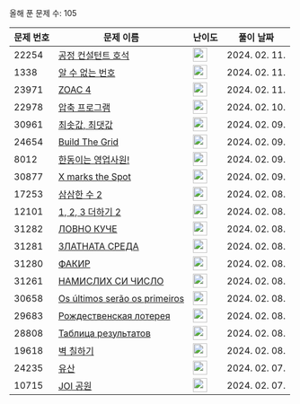 올해 푼 문제 수: 105

| 문제 번호 | 문제 이름 | 난이도 | 풀이 날짜 |
| --- | --- | --- | --- |
| 22254 | [공정 컨설턴트 호석](https://www.acmicpc.net/problem/22254) | <img height="25px" width="25px=" src="https://static.solved.ac/tier_small/13.svg"/> | 2024. 02. 11.  |
| 1338 | [알 수 없는 번호](https://www.acmicpc.net/problem/1338) | <img height="25px" width="25px=" src="https://static.solved.ac/tier_small/12.svg"/> | 2024. 02. 11.  |
| 23971 | [ZOAC 4](https://www.acmicpc.net/problem/23971) | <img height="25px" width="25px=" src="https://static.solved.ac/tier_small/3.svg"/> | 2024. 02. 11.  |
| 22978 | [압축 프로그램](https://www.acmicpc.net/problem/22978) | <img height="25px" width="25px=" src="https://static.solved.ac/tier_small/20.svg"/> | 2024. 02. 10.  |
| 30961 | [최솟값, 최댓값](https://www.acmicpc.net/problem/30961) | <img height="25px" width="25px=" src="https://static.solved.ac/tier_small/12.svg"/> | 2024. 02. 09.  |
| 24654 | [Build The Grid](https://www.acmicpc.net/problem/24654) | <img height="25px" width="25px=" src="https://static.solved.ac/tier_small/14.svg"/> | 2024. 02. 09.  |
| 8012 | [한동이는 영업사원!](https://www.acmicpc.net/problem/8012) | <img height="25px" width="25px=" src="https://static.solved.ac/tier_small/16.svg"/> | 2024. 02. 09.  |
| 30877 | [X marks the Spot](https://www.acmicpc.net/problem/30877) | <img height="25px" width="25px=" src="https://static.solved.ac/tier_small/4.svg"/> | 2024. 02. 09.  |
| 17253 | [삼삼한 수 2](https://www.acmicpc.net/problem/17253) | <img height="25px" width="25px=" src="https://static.solved.ac/tier_small/9.svg"/> | 2024. 02. 08.  |
| 12101 | [1, 2, 3 더하기 2](https://www.acmicpc.net/problem/12101) | <img height="25px" width="25px=" src="https://static.solved.ac/tier_small/10.svg"/> | 2024. 02. 08.  |
| 31282 | [ЛОВНО КУЧЕ](https://www.acmicpc.net/problem/31282) | <img height="25px" width="25px=" src="https://static.solved.ac/tier_small/2.svg"/> | 2024. 02. 08.  |
| 31281 | [ЗЛАТНАТА СРЕДА](https://www.acmicpc.net/problem/31281) | <img height="25px" width="25px=" src="https://static.solved.ac/tier_small/2.svg"/> | 2024. 02. 08.  |
| 31280 | [ФАКИР](https://www.acmicpc.net/problem/31280) | <img height="25px" width="25px=" src="https://static.solved.ac/tier_small/2.svg"/> | 2024. 02. 08.  |
| 31261 | [НАМИСЛИХ СИ ЧИСЛО](https://www.acmicpc.net/problem/31261) | <img height="25px" width="25px=" src="https://static.solved.ac/tier_small/2.svg"/> | 2024. 02. 08.  |
| 30658 | [Os últimos serão os primeiros](https://www.acmicpc.net/problem/30658) | <img height="25px" width="25px=" src="https://static.solved.ac/tier_small/2.svg"/> | 2024. 02. 08.  |
| 29683 | [Рождественская лотерея](https://www.acmicpc.net/problem/29683) | <img height="25px" width="25px=" src="https://static.solved.ac/tier_small/2.svg"/> | 2024. 02. 08.  |
| 28808 | [Таблица результатов](https://www.acmicpc.net/problem/28808) | <img height="25px" width="25px=" src="https://static.solved.ac/tier_small/2.svg"/> | 2024. 02. 08.  |
| 19618 | [벽 칠하기](https://www.acmicpc.net/problem/19618) | <img height="25px" width="25px=" src="https://static.solved.ac/tier_small/20.svg"/> | 2024. 02. 08.  |
| 24235 | [유산](https://www.acmicpc.net/problem/24235) | <img height="25px" width="25px=" src="https://static.solved.ac/tier_small/19.svg"/> | 2024. 02. 07.  |
| 10715 | [JOI 공원](https://www.acmicpc.net/problem/10715) | <img height="25px" width="25px=" src="https://static.solved.ac/tier_small/15.svg"/> | 2024. 02. 07.  |
